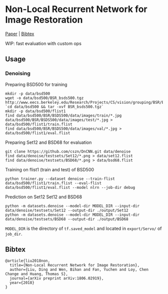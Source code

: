 # Non-Local Recurrent Network for Image Restoration

[Paper](https://arxiv.org/abs/1806.02919) | [Bibtex](#Bibtex)

WIP: fast evaluation with custom ops

## Usage
### Denoising
Preparing BSD500 for training
```
mkdir -p data/bsd500
wget -o data/bsd500/BSR_bsds500.tgz http://www.eecs.berkeley.edu/Research/Projects/CS/vision/grouping/BSR/BSR_bsds500.tgz
`cd data/bsd500 && tar -xvf BSR_bsds500.tgz`
mkdir -p data/bsd500/flist1
find data/bsd500/BSR/BSDS500/data/images/train/*.jpg data/bsd500/BSR/BSDS500/data/images/test/*.jpg > data/bsd500/flist1/train.flist
find data/bsd500/BSR/BSDS500/data/images/val/*.jpg > data/bsd500/flist1/eval.flist
```
Preparing Set12 and BSD68 for evaluation
```
git clone https://github.com/cszn/DnCNN.git data/denoise
find data/denoise/testsets/Set12/*.png > data/set12.flist
find data/denoise/testsets/BSD68/*.png > data/bsd68.flist
```
Training on flist1 (train and test) of BSD500
```
python trainer.py --dataset denoise --train-flist data/bsd500/flist1/train.flist --eval-flist data/bsd500/flist1/eval.flist --model nlrn --job-dir debug
```
Prediction on Set12 Set12 and BSD68
```
python -m datasets.denoise --model-dir MODEL_DIR --input-dir data/denoise/testsets/Set12 --output-dir ./output/Set12
python -m datasets.denoise --model-dir MODEL_DIR --input-dir data/denoise/testsets/BSD68 --output-dir ./output/BSD68
```
`MODEL_DIR` is the directory of `tf.saved_model` and located in `export/Servo/` of `job_dir`.

## Bibtex
```
@article{liu2018non,
  title={Non-Local Recurrent Network for Image Restoration},
  author={Liu, Ding and Wen, Bihan and Fan, Yuchen and Loy, Chen Change and Huang, Thomas S},
  journal={arXiv preprint arXiv:1806.02919},
  year={2018}
}
```
